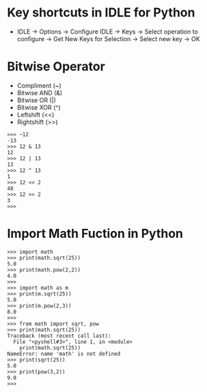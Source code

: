 # Key shortcuts in IDLE for Python

- IDLE -> Options -> Configure IDLE -> Keys -> Select operation to configure -> Get New Keys for Selection -> Select new key -> OK

# Bitwise Operator

- Compliment (~)
- Bitwise AND (&)
- Bitwise OR (|)
- Bitwise XOR (^)
- Leftshift (<<)
- Rightshift (>>)

```
>>> ~12
-13
>>> 12 & 13
12
>>> 12 | 13
13
>>> 12 ^ 13
1
>>> 12 << 2
48
>>> 12 >> 2
3
>>> 
```

# Import Math Fuction in Python

```
>>> import math
>>> print(math.sqrt(25))
5.0
>>> print(math.pow(2,2))
4.0
>>> 
>>> import math as m
>>> print(m.sqrt(25))
5.0
>>> print(m.pow(2,3))
8.0
>>> 
>>> from math import sqrt, pow
>>> print(math.sqrt(25))
Traceback (most recent call last):
  File "<pyshell#3>", line 1, in <module>
    print(math.sqrt(25))
NameError: name 'math' is not defined
>>> print(sqrt(25))
5.0
>>> print(pow(3,2))
9.0
>>> 
```
